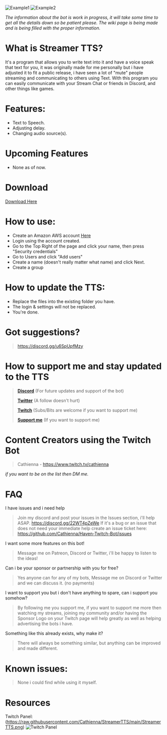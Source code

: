 
![Example1](https://user-images.githubusercontent.com/15006015/219514615-6394520f-faed-4723-bcf4-6afe6cefc747.png)
![Example2](https://user-images.githubusercontent.com/15006015/219514692-f13aa42d-9c8c-4e76-9ccd-b151122d9f16.png)

*The information about the bot is work in progress, it will take some time to get all the details down so be patient please.*
*The wiki page is being made and is being filled with the proper information.*

# What is Streamer TTS?
It's a program that allows you to write text into it and have a voice speak that text for you, it was originally made for me personally but i have adjusted it to fit a public release, i have seen a lot of "mute" people streaming and communicating to others using Text.
With this program you can easily communicate with your Stream Chat or friends in Discord, and other things like games.


# Features:
 - Text to Speech.
 - Adjusting delay.
 - Changing audio source(s).
# Upcoming Features
 - None as of now.


# Download
[Download Here](https://www.patreon.com/cathienna/posts?filters%5Btag%5D=StreamerTTS)

# How to use:
- Create an Amazon AWS account [Here](https://us-east-1.console.aws.amazon.com/)
- Login using the account created.
- Go to the Top Right of the page and click your name, then press "Security credentials"
- Go to Users and click "Add users"
- Create a name (doesn't really matter what name) and click Next.
- Create a group

# How to update the TTS:
- Replace the files into the existing folder you have.
- The login & settings will not be replaced.
- You're done.

# Got suggestions?
> https://discord.gg/u6SpUpfMzy

# How to support me and stay updated to the TTS
> **[Discord](https://discord.gg/22WT4pZeWe)** (For future updates and support of the bot)
> 
> **[Twitter](https://twitter.com/cathienna)** (A follow doesn't hurt)
> 
> **[Twitch](https://www.twitch.tv/cathienna)** (Subs/Bits are welcome if you want to support me)
> 
> **[Support me](https://www.patreon.com/cathienna)** (If you want to support me)

# Content Creators using the Twitch Bot
> Cathienna - https://www.twitch.tv/cathienna

*if you want to be on the list then DM me.*

# FAQ
I have issues and i need help
> Join my discord and post your issues in the Issues section, i'll help ASAP. https://discord.gg/22WT4pZeWe
> If it's a bug or an issue that does not need your immediate help create an issue ticket here: https://github.com/Cathienna/Haven-Twitch-Bot/issues

I want some more features on this bot!
> Message me on Patreon, Discord or Twitter, i'll be happy to listen to the ideas!

Can i be your sponsor or partnership with you for free?
> Yes anyone can for any of my bots, Message me on Discord or Twitter and we can discuss it. (no payments)

I want to support you but i don't have anything to spare, can i support you somehow?
> By following me you support me, if you want to support me more then watching my streams, joining my community and/or having the Sponsor Logo on your Twitch page will help greatly as well as helping advertising the bots i have.

Something like this already exists, why make it?
> There will always be something similar, but anything can be improved and made different.

# Known issues:
> None i could find while using it myself.

# Resources
Twitch Panel: (https://raw.githubusercontent.com/Cathienna/StreamerTTS/main/StreamerTTS.png)
![Twitch Panel]([https://raw.githubusercontent.com/Cathienna/StreamerTTS/main/StreamerTTS.png](https://raw.githubusercontent.com/Cathienna/StreamerTTS/main/StreamerTTS.png))
